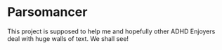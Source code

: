 # Parsomancer

This project is supposed to help me and hopefully other ADHD Enjoyers deal with huge walls of text. We shall see!